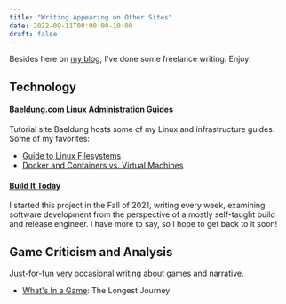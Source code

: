 ```yaml
---
title: "Writing Appearing on Other Sites"
date: 2022-09-11T00:00:00-10:00
draft: false
---
```


Besides here on [my blog](/posts/), I've done some freelance writing. Enjoy!

## Technology

#### [Baeldung.com Linux Administration Guides](https://www.baeldung.com/linux/author/allananderson)
Tutorial site Baeldung hosts some of my Linux and infrastructure guides. Some of my favorites:

- [Guide to Linux Filesystems](https://www.baeldung.com/linux/filesystems)
- [Docker and Containers vs. Virtual Machines](https://www.baeldung.com/cs/containers-vs-virtual-machines) 

#### [Build It Today](https://builtation.substack.com/)
I started this project in the Fall of 2021, writing every week, examining software development from the perspective of a mostly self-taught build and release engineer. I have more to say, so I hope to get back to it soon!

## Game Criticism and Analysis
Just-for-fun very occasional writing about games and narrative.
- [What's In a Game](https://gamecrit.substack.com/p/whats-in-a-game-cbc254a9c857): The Longest Journey

